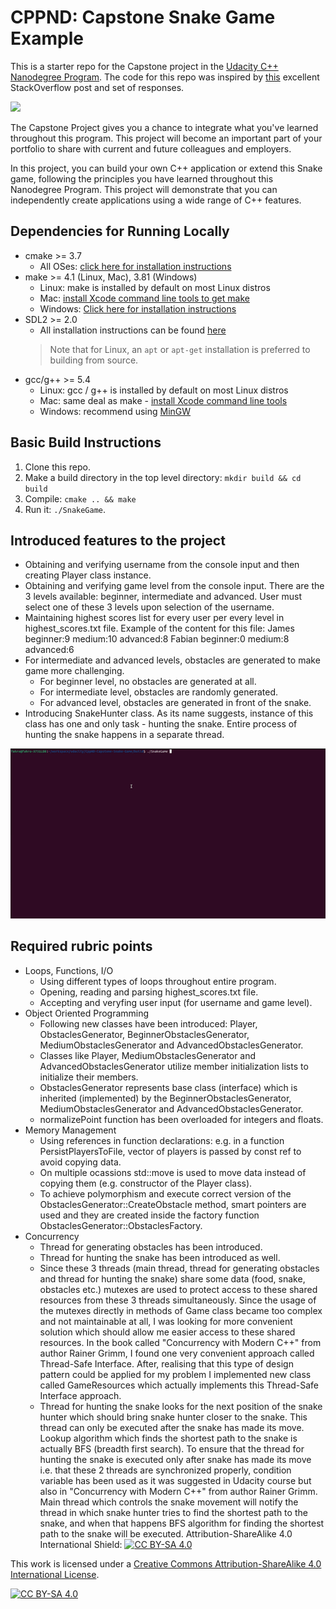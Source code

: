 # CPPND: Capstone Snake Game Example

This is a starter repo for the Capstone project in the [Udacity C++ Nanodegree Program](https://www.udacity.com/course/c-plus-plus-nanodegree--nd213). The code for this repo was inspired by [this](https://codereview.stackexchange.com/questions/212296/snake-game-in-c-with-sdl) excellent StackOverflow post and set of responses.

<img src="snake_game.gif"/>

The Capstone Project gives you a chance to integrate what you've learned throughout this program. This project will become an important part of your portfolio to share with current and future colleagues and employers.

In this project, you can build your own C++ application or extend this Snake game, following the principles you have learned throughout this Nanodegree Program. This project will demonstrate that you can independently create applications using a wide range of C++ features.

## Dependencies for Running Locally
* cmake >= 3.7
  * All OSes: [click here for installation instructions](https://cmake.org/install/)
* make >= 4.1 (Linux, Mac), 3.81 (Windows)
  * Linux: make is installed by default on most Linux distros
  * Mac: [install Xcode command line tools to get make](https://developer.apple.com/xcode/features/)
  * Windows: [Click here for installation instructions](http://gnuwin32.sourceforge.net/packages/make.htm)
* SDL2 >= 2.0
  * All installation instructions can be found [here](https://wiki.libsdl.org/Installation)
  >Note that for Linux, an `apt` or `apt-get` installation is preferred to building from source. 
* gcc/g++ >= 5.4
  * Linux: gcc / g++ is installed by default on most Linux distros
  * Mac: same deal as make - [install Xcode command line tools](https://developer.apple.com/xcode/features/)
  * Windows: recommend using [MinGW](http://www.mingw.org/)

## Basic Build Instructions

1. Clone this repo.
2. Make a build directory in the top level directory: `mkdir build && cd build`
3. Compile: `cmake .. && make`
4. Run it: `./SnakeGame`.


## Introduced features to the project

* Obtaining and verifying username from the console input and then creating Player class instance.
* Obtaining and verifying game level from the console input. There are  the 3 levels available: beginner, intermediate and advanced. User must select one of these 3 levels upon selection of the username.
* Maintaining highest scores list for every user per every level in highest_scores.txt file. Example of the content for this file:
James beginner:9 medium:10 advanced:8
Fabian beginner:0 medium:8 advanced:6
* For intermediate and advanced levels, obstacles are generated to make game more challenging.
  * For beginner level, no obstacles are generated at all.
  * For intermediate level, obstacles are randomly generated.
  * For advanced level, obstacles are generated in front of the snake.
* Introducing SnakeHunter class. As its name suggests, instance of this class has one and only task - hunting the snake. Entire process of hunting the snake happens in a separate thread.

<img src="snake_game_with_obstacles_and_snake_hunter.gif"/>

## Required rubric points

* Loops, Functions, I/O
  * Using different types of loops throughout entire program.
  * Opening, reading and parsing highest_scores.txt file.
  * Accepting and veryfing user input (for username and game level).
* Object Oriented Programming
  * Following new classes have been introduced: Player, ObstaclesGenerator, BeginnerObstaclesGenerator, MediumObstaclesGenerator and AdvancedObstaclesGenerator.
  * Classes like Player, MediumObstaclesGenerator and AdvancedObstaclesGenerator utilize member initialization lists to initialize their members.
  * ObstaclesGenerator represents base class (interface) which is inherited (implemented) by the BeginnerObstaclesGenerator, MediumObstaclesGenerator and AdvancedObstaclesGenerator.
  * normalizePoint function has been overloaded for integers and floats.
* Memory Management
  * Using references in function declarations: e.g. in a function PersistPlayersToFile, vector of players is passed by const ref to avoid copying data.
  * On multiple ocassions std::move is used to move data instead of copying them (e.g. constructor of the Player class).
  * To achieve polymorphism and execute correct version of the ObstaclesGenerator::CreateObstacle method, smart pointers are used and they are created inside the factory function ObstaclesGenerator::ObstaclesFactory.
* Concurrency
  * Thread for generating obstacles has been introduced.
  * Thread for hunting the snake has been introduced as well.
  * Since these 3 threads (main thread, thread for generating obstacles and thread for hunting the snake) share some data (food, snake, obstacles etc.) mutexes are used to protect access to these shared resources from these 3 threads simultaneously. Since the usage of the mutexes directly in methods of Game class became too complex and not maintainable at all, I was looking for more convenient solution which should allow me easier access to these shared resources. In the book called "Concurrency with Modern C++" from author Rainer Grimm, I found one very convenient approach called Thread-Safe Interface. After, realising that this type of design pattern could be applied for my problem I implemented new class called GameResources which actually implements this Thread-Safe Interface approach.
  * Thread for hunting the snake looks for the next position of the snake hunter which should bring snake hunter closer to the snake. This thread can only be executed after the snake has made its move. Lookup algorithm which finds the shortest path to the snake is actually BFS (breadth first search). To ensure that the thread for hunting the snake is executed only after snake has made its move i.e. that these 2 threads are synchronized properly, condition variable has been used as it was suggested in Udacity course but also in "Concurrency with Modern C++" from author Rainer Grimm. Main thread which controls the snake movement will notify the thread in which snake hunter tries to find the shortest path to the snake, and when that happens BFS algorithm for finding the shortest path to the snake will be executed.
 Attribution-ShareAlike 4.0 International
Shield: [![CC BY-SA 4.0][cc-by-sa-shield]][cc-by-sa]

This work is licensed under a
[Creative Commons Attribution-ShareAlike 4.0 International License][cc-by-sa].

[![CC BY-SA 4.0][cc-by-sa-image]][cc-by-sa]

[cc-by-sa]: http://creativecommons.org/licenses/by-sa/4.0/
[cc-by-sa-image]: https://licensebuttons.net/l/by-sa/4.0/88x31.png
[cc-by-sa-shield]: https://img.shields.io/badge/License-CC%20BY--SA%204.0-lightgrey.svg
